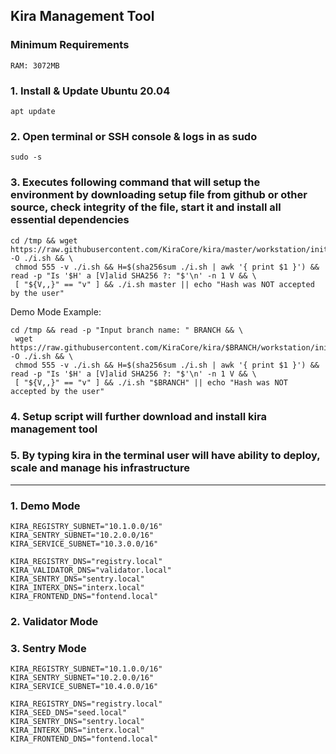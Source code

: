 ## Kira Management Tool

### Minimum Requirements

```
RAM: 3072MB
```

### 1. Install & Update Ubuntu 20.04

```
apt update
```

### 2. Open terminal or SSH console & logs in as sudo

```
sudo -s
```

### 3. Executes following command that will setup the environment by downloading setup file from github or other source, check integrity of the file, start it and install all essential dependencies

```
cd /tmp && wget https://raw.githubusercontent.com/KiraCore/kira/master/workstation/init.sh -O ./i.sh && \
 chmod 555 -v ./i.sh && H=$(sha256sum ./i.sh | awk '{ print $1 }') && read -p "Is '$H' a [V]alid SHA256 ?: "$'\n' -n 1 V && \
 [ "${V,,}" == "v" ] && ./i.sh master || echo "Hash was NOT accepted by the user"
```

Demo Mode Example:

```
cd /tmp && read -p "Input branch name: " BRANCH && \
 wget https://raw.githubusercontent.com/KiraCore/kira/$BRANCH/workstation/init.sh -O ./i.sh && \
 chmod 555 -v ./i.sh && H=$(sha256sum ./i.sh | awk '{ print $1 }') && read -p "Is '$H' a [V]alid SHA256 ?: "$'\n' -n 1 V && \
 [ "${V,,}" == "v" ] && ./i.sh "$BRANCH" || echo "Hash was NOT accepted by the user"
```

### 4. Setup script will further download and install kira management tool 

### 5. By typing kira in the terminal user will have ability to deploy, scale and manage his infrastructure

---

### 1. Demo Mode

```
KIRA_REGISTRY_SUBNET="10.1.0.0/16"
KIRA_SENTRY_SUBNET="10.2.0.0/16"
KIRA_SERVICE_SUBNET="10.3.0.0/16"
```

```
KIRA_REGISTRY_DNS="registry.local"
KIRA_VALIDATOR_DNS="validator.local"
KIRA_SENTRY_DNS="sentry.local"
KIRA_INTERX_DNS="interx.local"
KIRA_FRONTEND_DNS="fontend.local"
```

### 2. Validator Mode

### 3. Sentry Mode
```
KIRA_REGISTRY_SUBNET="10.1.0.0/16"
KIRA_SENTRY_SUBNET="10.2.0.0/16"
KIRA_SERVICE_SUBNET="10.4.0.0/16"
```

```
KIRA_REGISTRY_DNS="registry.local"
KIRA_SEED_DNS="seed.local"
KIRA_SENTRY_DNS="sentry.local"
KIRA_INTERX_DNS="interx.local"
KIRA_FRONTEND_DNS="fontend.local"
```